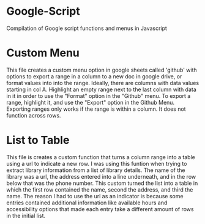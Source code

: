 # Google-Script
Compilation of Google script functions and menus in Javascript

# Custom Menu 
This file creates a custom menu option in google sheets called 'github' with options to export a range in a column to a new doc in google drive, or format values  into into the range. Ideally, there are columns with data values starting in col A. Highlight an empty range next to the last column with data in it in order to use the "Format" option in the "Github" menu. To export a range, highlight it, and use the "Export" option in the Github Menu. Exporting ranges only works if the range is within a column. It does not function across rows. 

# List to Table
This file is creates a custom function that turns a column range into a table using a url to indicate a new row. I was using this funtion when trying to extract library information from a list of library details. The name of the library was a url, the address entered into a line underneath, and in the row below that was the phone number. This custom turned the list into a table in which the first row contained the name, second the address, and third the name. The reason I had to use the url as an indicator is because some entries contained additional information like available hours and accessibility options that made each entry take a different amount of rows in the initial list. 


